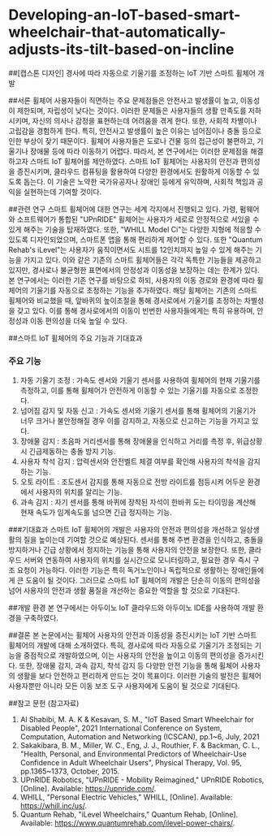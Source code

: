 # Developing-an-IoT-based-smart-wheelchair-that-automatically-adjusts-its-tilt-based-on-incline
##[캡스톤 디자인] 경사에 따라 자동으로 기울기를 조정하는 IoT 기반 스마트 휠체어 개발

##서론
휠체어 사용자들이 직면하는 주요 문제점들은 안전사고 발생률이 높고, 이동성이 제한되며, 자립성이 낮다는 것이다. 이러한 문제들은 사용자들의 생활 만족도를 저하시키며, 자신의 의사나 감정을 표현하는데 어려움을 겪게 한다. 또한, 사회적 차별이나 고립감을 경험하게 한다. 특히, 안전사고 발생률이 높은 이유는 넘어짐이나 충돌 등으로 인한 부상이 잦기 때문이다. 휠체어 사용자들은 도로나 건물 등의 접근성이 불편하고, 기울기나 장애물 등에 따라 이동하기 어렵다.
따라서, 본 연구에서는 이러한 문제점을 해결하고자 스마트 IoT 휠체어를 제안하였다. 스마트 IoT 휠체어는 사용자의 안전과 편의성을 증진시키며, 클라우드 컴퓨팅을 활용하여 다양한 환경에서도 원활하게 이동할 수 있도록 돕는다. 이 기술은 노약한 국가유공자나 장애인 등에게 유익하며, 사회적 책임과 공익을 실현하는데 기여할 것이다.

##관련 연구
스마트 휠체어에 대한 연구는 세계 각지에서 진행되고 있다. 가령, 펌웨어와 소프트웨어가 통합된 "UPnRIDE" 휠체어는 사용자가 세로로 안정적으로 서있을 수 있게 해주는 기술을 탑재하였다. 또한, "WHILL Model Ci"는 다양한 지형에 적응할 수 있도록 디자인되었으며, 스마트폰 앱을 통해 편리하게 제어할 수 있다. 또한 "Quantum Rehab's iLevel"는 사용자가 움직이면서도 시트를 12인치까지 높일 수 있게 해주는 기능을 가지고 있다. 이와 같은 기존의 스마트 휠체어들은 각각 독특한 기능들을 제공하고 있지만, 경사로나 불균형한 표면에서의 안정성과 이동성을 보장하는 데는 한계가 있다.
본 연구에서는 이러한 기존 연구를 바탕으로 하되, 사용자의 이동 경로와 환경에 따라 휠체어의 기울기를 자동으로 조정하는 기능을 추가하였다. 해당 휠체어는 기존의 스마트 휠체어와 비교했을 때, 앞바퀴의 높이조절을 통해 경사로에서 기울기를 조정하는 차별성을 갖고 있다. 이를 통해 경사로에서의 이동이 빈번한 사용자들에게는 특히 유용하며, 안정성과 이동 편의성을 더욱 높일 수 있다.

##스마트 IoT 휠체어의 주요 기능과 기대효과
### 주요 기능
1. 자동 기울기 조정 : 가속도 센서와 기울기 센서를 사용하여 휠체어의 현재 기울기를 측정하고, 이를 통해 휠체어가 안전하게 이동할 수 있는 기울기를 자동으로 조정한다.
2. 넘어짐 감지 및 자동 신고 : 가속도 센서와 기울기 센서를 통해 휠체어의 기울기가 너무 크거나 불안정해질 경우 이를 감지하고, 자동으로 신고하는 기능을 가지고 있다.
3. 장애물 감지 : 초음파 거리센서를 통해 장애물을 인식하고 거리를 측정 후, 위급상황시 긴급제동하는 충돌 방지 기능.
4. 사용자 착석 감지 : 압력센서와 안전벨트 체결 여부를 확인해 사용자의 착석을 감지하는 기능.
5. 오토 라이트 : 조도센서 감지를 통해 자동으로 전방 라이트를 점등시켜 어두운 환경에서 사용자의 위치를 알리는 기능.
6. 과속 감지 : 자기 센서를 통해 바퀴에 장착된 자석이 한바퀴 도는 타이밍을 계산해 현재 속도가 임계속도를 넘으면 긴급 정지하는 기능.

###기대효과
스마트 IoT 휠체어의 개발은 사용자의 안전과 편의성을 개선하고 일상생활의 질을 높이는데 기여할 것으로 예상된다. 센서를 통해 주변 환경을 인식하고, 충돌을 방지하거나 긴급 상황에서 정지하는 기능을 통해 사용자의 안전을 보장한다. 또한, 클라우드 서버와 연동하여 사용자의 위치를 실시간으로 모니터링하고, 필요한 경우 즉시 구조 요청이 가능하다. 이러한 기능은 특히 독거노인이나 독립적으로 생활하는 장애인들에게 큰 도움이 될 것이다. 그러므로 스마트 IoT 휠체어의 개발은 단순히 이동의 편의성을 넘어 사용자의 안전과 생활 품질을 개선하는 중요한 역할을 할 것으로 기대된다.

##개발 환경
본 연구에서는 아두이노 IoT 클라우드와 아두이노 IDE를 사용하여 개발 환경을 구축하였다.

##결론
본 논문에서는 휠체어 사용자의 안전과 이동성을 증진시키는 IoT 기반 스마트 휠체어의 개발에 대해 소개하였다. 특히, 경사로에 따라 자동으로 기울기가 조정되는 기능을 중점적으로 개발하였으며, 이는 사용자의 안전을 높이고 이동의 편의성을 증가시킨다. 또한, 장애물 감지, 과속 감지, 착석 감지 등 다양한 안전 기능을 통해 휠체어 사용자의 생활을 보다 안전하고 편리하게 만드는 것이 목표이다. 이러한 기술의 발전은 휠체어 사용자뿐만 아니라 모든 이동 보조 도구 사용자에게 도움이 될 것으로 기대된다.

##참고 문헌 (참고자료)
1. Al Shabibi, M. A. K & Kesavan, S. M., "IoT Based Smart Wheelchair for Disabled People", 2021 International Conference on System, Computation, Automation and Networking (ICSCAN), pp.1~6, July,  2021
2. Sakakibara, B. M., Miller, W. C., Eng, J. J., Routhier, F.  & Backman, C. L., "Health, Personal, and Environmental Predictors of Wheelchair-Use Confidence in Adult Wheelchair Users", Physical Therapy, Vol. 95, pp.1365~1373, October, 2015.
3. UPnRIDE Robotics, "UPnRIDE - Mobility Reimagined," UPnRIDE Robotics, [Online]. Available: https://upnride.com/.
4. WHILL, "Personal Electric Vehicles," WHILL, [Online]. Available: https://whill.inc/us/.
5. Quantum Rehab, "iLevel Wheelchairs," Quantum Rehab, [Online]. Available: https://www.quantumrehab.com/ilevel-power-chairs/.
